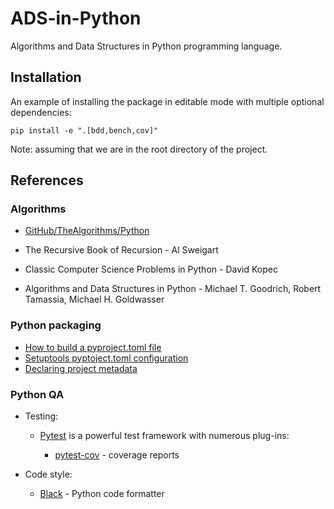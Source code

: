 # ADS-in-Python

Algorithms and Data Structures in Python programming language.

## Installation

An example of installing the package in editable mode with multiple optional dependencies:

```shell
pip install -e ".[bdd,bench,cov]"
```

Note: assuming that we are in the root directory of the project.

## References

### Algorithms

- [GitHub/TheAlgorithms/Python](https://github.com/TheAlgorithms/Python)

- The Recursive Book of Recursion - Al Sweigart
- Classic Computer Science Problems in Python - David Kopec
- Algorithms and Data Structures in Python - Michael T. Goodrich, Robert Tamassia, Michael H. Goldwasser

### Python packaging

- [How to build a pyproject.toml file](https://dev.to/2320sharon/how-to-build-a-pyprojecttoml-file-4mk8)
- [Setuptools pyptoject.toml configuration](https://setuptools.pypa.io/en/latest/userguide/pyproject_config.html)
- [Declaring project metadata](https://packaging.python.org/en/latest/specifications/declaring-project-metadata/)

### Python QA

- Testing:

  - [Pytest](https://docs.pytest.org/en/latest/) is a powerful test framework with numerous plug-ins:

    - [pytest-cov](https://pytest-cov.readthedocs.io/en/latest/) - coverage reports

- Code style:

  - [Black](https://black.readthedocs.io/en/stable/index.html) - Python code formatter
